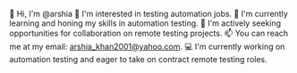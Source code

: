 👋 Hi, I'm @arshia
👀 I'm interested in testing automation jobs.
🌱 I'm currently learning and honing my skills in automation testing.
💼 I'm actively seeking opportunities for collaboration on remote testing projects.
📫 You can reach me at my email: arshia_khan2001@yahoo.com.
💻 I'm currently working on automation testing and eager to take on contract remote testing roles.
